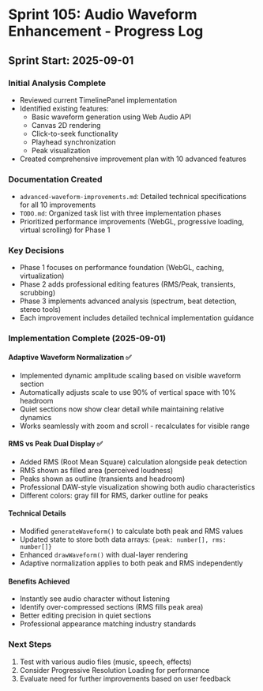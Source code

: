 # Sprint 105: Audio Waveform Enhancement - Progress Log

## Sprint Start: 2025-09-01

### Initial Analysis Complete
- Reviewed current TimelinePanel implementation
- Identified existing features:
  - Basic waveform generation using Web Audio API
  - Canvas 2D rendering
  - Click-to-seek functionality
  - Playhead synchronization
  - Peak visualization
- Created comprehensive improvement plan with 10 advanced features

### Documentation Created
- `advanced-waveform-improvements.md`: Detailed technical specifications for all 10 improvements
- `TODO.md`: Organized task list with three implementation phases
- Prioritized performance improvements (WebGL, progressive loading, virtual scrolling) for Phase 1

### Key Decisions
- Phase 1 focuses on performance foundation (WebGL, caching, virtualization)
- Phase 2 adds professional editing features (RMS/Peak, transients, scrubbing)
- Phase 3 implements advanced analysis (spectrum, beat detection, stereo tools)
- Each improvement includes detailed technical implementation guidance

### Implementation Complete (2025-09-01)

#### Adaptive Waveform Normalization ✅
- Implemented dynamic amplitude scaling based on visible waveform section
- Automatically adjusts scale to use 90% of vertical space with 10% headroom
- Quiet sections now show clear detail while maintaining relative dynamics
- Works seamlessly with zoom and scroll - recalculates for visible range

#### RMS vs Peak Dual Display ✅  
- Added RMS (Root Mean Square) calculation alongside peak detection
- RMS shown as filled area (perceived loudness)
- Peaks shown as outline (transients and headroom)
- Professional DAW-style visualization showing both audio characteristics
- Different colors: gray fill for RMS, darker outline for peaks

#### Technical Details
- Modified `generateWaveform()` to calculate both peak and RMS values
- Updated state to store both data arrays: `{peak: number[], rms: number[]}`
- Enhanced `drawWaveform()` with dual-layer rendering
- Adaptive normalization applies to both peak and RMS independently

#### Benefits Achieved
- Instantly see audio character without listening
- Identify over-compressed sections (RMS fills peak area)
- Better editing precision in quiet sections
- Professional appearance matching industry standards

### Next Steps
1. Test with various audio files (music, speech, effects)
2. Consider Progressive Resolution Loading for performance
3. Evaluate need for further improvements based on user feedback